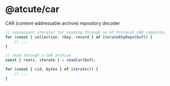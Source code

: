 # @atcute/car

CAR (content-addressable archvie) repository decoder

```ts
// convenient iterator for reading through an AT Protocol CAR repository
for (const { collection, rkey, record } of iterateAtpRepo(buf)) {
	// ...
}

// read through a CAR archive
const { roots, iterate } = readCar(buf);

for (const { cid, bytes } of iterate()) {
	// ...
}
```
